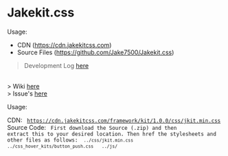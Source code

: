 # Jakekit.css

Usage:
- CDN (https://cdn.jakekitcss.com)
- Source Files (https://github.com/Jake7500/Jakekit.css)

> Development Log <a href="https://github.com/Jake7500/Jakekit.css/blob/master/Development%20Log.txt">here</a>
</br>
> Wiki <a href="https://github.com/Jake7500/Jakekit.css/wiki">here</a>
</br>
> Issue's  <a href="https://github.com/Jake7500/Jakekit.css/issues">here</a>

Usage:

CDN: <code> https://cdn.jakekitcss.com/framework/kit/1.0.0/css/jkit.min.css </code>
Source Code: <code> First download the Source (.zip) and then extract this to your desired location. Then href the stylesheets and other files as follows:
<code> ../css/jkit.min.css </code>
<code> ../css_hover_kits/button_push.css </code>
<code> ../js/
